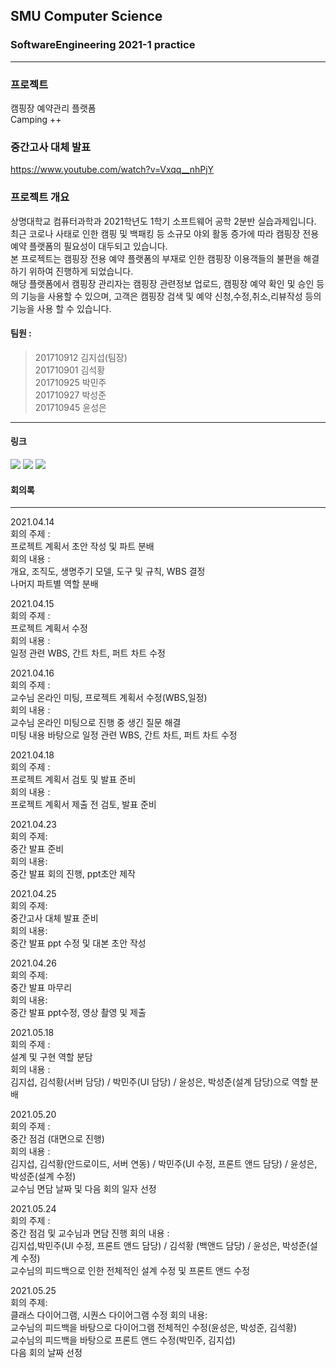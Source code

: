 ## SMU Computer Science
### SoftwareEngineering 2021-1 practice
--------------------------
### 프로젝트   
캠핑장 예약관리 플랫폼  
Camping ++

### 중간고사 대체 발표   
https://www.youtube.com/watch?v=Vxqq__nhPjY

### 프로젝트 개요   
상명대학교 컴퓨터과학과 2021학년도 1학기 소프트웨어 공학 2분반 실습과제입니다.      
최근 코로나 사태로 인한 캠핑 및 백패킹 등 소규모 야외 활동 증가에 따라 캠핑장 전용 예약 플랫폼의 필요성이 대두되고 있습니다.   
본 프로젝트는 캠핑장 전용 예약 플랫폼의 부재로 인한 캠핑장 이용객들의 불편을 해결하기 위하여 진행하게 되었습니다.    
해당 플랫폼에서 캠핑장 관리자는 캠핑장 관련정보 업로드, 캠핑장 예약 확인 및 승인 등의 기능을 사용할 수 있으며, 고객은 캠핑장 검색 및 예약 신청,수정,취소,리뷰작성 등의 기능을 사용 할 수 있습니다.
   
#### 팀원 :   
> 201710912 김지섭(팀장)   
> 201710901 김석황   
> 201710925 박민주   
> 201710927 박성준   
> 201710945 윤성은       
    
--------------------------
#### 링크   
<a href="https://drive.google.com/drive/folders/1SV5DFr0Iko4Lf83xGydJXPkIxnjyQR_Y?usp=sharing"><img src="https://img.shields.io/badge/Google Drive-4285F4?style=flat-square&logo=google&logoColor=white"/></a>
<a href="https://trello.com/b/nKUZ4o1y/seplan"><img src="https://img.shields.io/badge/Trello-0079BF?style=flat-square&logo=trello&logoColor=white"/></a>
<a href="https://www.youtube.com/watch?v=Vxqq__nhPjY"><img src="https://img.shields.io/badge/Youtube-FF0000?style=flat-square&logo=Youtube&logoColor=white"/></a>

#### 회의록
-----------------------------
2021.04.14   
회의 주제 :    
프로젝트 계획서 초안 작성 및 파트 분배    
회의 내용 :    
개요, 조직도, 생명주기 모델, 도구 및 규칙, WBS 결정   
나머지 파트별 역할 분배 
   
2021.04.15   
회의 주제 :   
프로젝트 계획서 수정   
회의 내용 :      
일정 관련 WBS, 간트 차트, 퍼트 차트 수정   
    
2021.04.16   
회의 주제 :   
교수님 온라인 미팅, 프로젝트 계획서 수정(WBS,일정)   
회의 내용 :      
교수님 온라인 미팅으로 진행 중 생긴 질문 해결    
미팅 내용 바탕으로 일정 관련 WBS, 간트 차트, 퍼트 차트 수정      
  
2021.04.18    
회의 주제 :     
프로젝트 계획서 검토 및 발표 준비    
회의 내용 :      
프로젝트 계획서 제출 전 검토, 발표 준비 
 
2021.04.23   
회의 주제:   
중간 발표 준비    
회의 내용:   
중간 발표 회의 진행, ppt초안 제작 
   
2021.04.25    
회의 주제:   
중간고사 대체 발표 준비   
회의 내용:   
중간 발표 ppt 수정 및 대본 초안 작성 
   
2021.04.26   
회의 주제:   
중간 발표 마무리   
회의 내용:   
중간 발표 ppt수정, 영상 촬영 및 제출
   
2021.05.18   
회의 주제 :   
설계 및 구현 역할 분담   
회의 내용 :   
김지섭, 김석황(서버 담당) / 박민주(UI 담당) / 윤성은, 박성준(설계 담당)으로 역할 분배   
   
   
2021.05.20   
회의 주제 :   
중간 점검 (대면으로 진행)   
회의 내용 :   
김지섭, 김석황(안드로이드, 서버 연동) / 박민주(UI 수정, 프론트 앤드 담당) / 윤성은, 박성준(설계 수정)   
교수님 면담 날짜 및 다음 회의 일자 선정     

2021.05.24   
회의 주제 :   
중간 점검 및 교수님과 면담 진행 
회의 내용 :   
김지섭,박민주(UI 수정, 프론트 앤드 담당) / 김석황 (백앤드 담당) / 윤성은, 박성준(설계 수정)  
교수님의 피드백으로 인한 전체적인 설계 수정 및 프론트 앤드 수정     

2021.05.25   
회의 주제:   
클래스 다이어그램, 시퀀스 다이어그램 수정 
회의 내용:   
교수님의 피드백을 바탕으로 다이어그램 전체적인 수정(윤성은, 박성준, 김석황)   
교수님의 피드백을 바탕으로 프론트 앤드 수정(박민주, 김지섭)   
다음 회의 날짜 선정   


